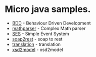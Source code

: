 # Micro java samples.

* [BDD](bdd/README.md) - Behaviour Driven Development
* [mathparser](mathparser/README.md) - Complex Math parser
* [SES](ses/README.md) - Simple Event System
* [soap2rest](soap2rest/README.md) - soap to rest
* [translation](translation/README.md) - translation
* [xsd2model](xsd2model/README.md) - xsd2model